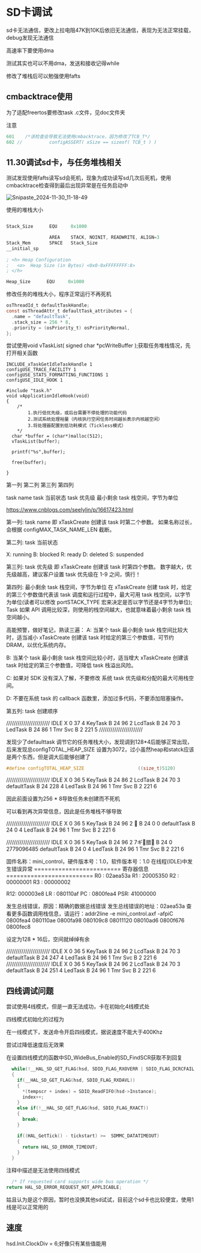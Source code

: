 # SD卡调试

sd卡无法通信，更改上拉电阻47K到10K后依旧无法通信，表现为无法正常挂载，debug发现无法通信

高速率下要使用dma

测试其实也可以不用dma，发送和接收记得while

修改了堆栈后可以勉强使用fafts

## cmbacktrace使用

为了适配freertos要修改task .c文件，见doc文件夹

注意

```c
601    /*该检查会导致无法使用cmbacktrace，因为修改了TCB_T*/
602 //			configASSERT( xSize == sizeof( TCB_t ) )
```

## 11.30调试sd卡，与任务堆栈相关

测试发现使用fafts读写sd会死机，现象为成功读写sd几次后死机，使用cmbacktrace检查得到最后出现异常是在任务启动中

![Snipaste_2024-11-30_11-18-49](D:\Aproject\foc\mini_ctrl\doc\7.readme\pictrue\Snipaste_2024-11-30_11-18-49.png)

使用的堆栈大小

```S

Stack_Size		EQU     0x1000

                AREA    STACK, NOINIT, READWRITE, ALIGN=3
Stack_Mem       SPACE   Stack_Size
__initial_sp
                                                  
; <h> Heap Configuration
;   <o>  Heap Size (in Bytes) <0x0-0xFFFFFFFF:8>
; </h>

Heap_Size      EQU     0x1000
```

修改任务的堆栈大小，程序正常运行不再死机

```C
osThreadId_t defaultTaskHandle;
const osThreadAttr_t defaultTask_attributes = {
  .name = "defaultTask",
  .stack_size = 256 * 8,
  .priority = (osPriority_t) osPriorityNormal,
};
```

尝试使用void vTaskList( signed char *pcWriteBuffer );获取任务堆栈情况，先打开相关函数

```
INCLUDE_xTaskGetIdleTaskHandle 1
configUSE_TRACE_FACILITY 1
configUSE_STATS_FORMATTING_FUNCTIONS 1
configUSE_IDLE_HOOK 1

#include "task.h"
void vApplicationIdleHook(void)
{
	/*
		1.执行低优先级，或后台需要不停处理的功能代码
		2.测试系统处理裕量（内核执行空闲任务时间越长表示内核越空闲）
		3.将处理器配置到低功耗模式（Tickless模式）
	*/
  char *buffer = (char*)malloc(512);
  vTaskList(buffer);
  
  printf("%s",buffer);
  
  free(buffer);
  
}

```

第一列          第二列                  第三列              第四列

 task name    task 当前状态      task 优先级       最小剩余 task 栈空间，字节为单位

https://www.cnblogs.com/seelylin/p/16617423.html

第一列: task name
即 xTaskCreate 创建该 task 时第二个参数。
如果名称过长，会根据 configMAX_TASK_NAME_LEN 截断。

第二列: task 当前状态

X: running
B: blocked
R: ready
D: deleted
S: suspended

第三列: task 优先级
即 xTaskCreate 创建该 task 时第四个参数。
数字越大，优先级越高，建议客户设置 task 优先级在 1-9 之间，慎行！

第四列: 最小剩余 task 栈空间，字节为单位
在 xTaskCreate 创建 task 时，给定的第三个参数值代表该 task 调度和运行过程中，最大可用 task 栈空间，以字节为单位(读者可以修改 portSTACK_TYPE 宏来决定是否以字节还是4字节为单位);
Task 如果 API 调用比较深，则使用的栈空间越大，也就意味着最小剩余 task 栈空间越小。

高能预警，做好笔记，熟读三遍：
A: 当某个 task 最小剩余 task 栈空间比较大时，适当减小 xTaskCreate 创建该 task 时给定的第三个参数值，可节约 DRAM，以优化系统内存。

B: 当某个 task 最小剩余 task 栈空间比较小时，适当增大 xTaskCreate 创建该 task 时给定的第三个参数值，可降低 task 栈溢出风险。

C: 如果对 SDK 没有深入了解，不要修改 系统 task 优先级和分配的最大可用栈空间。

D: 不要在系统 task 的 callback 函数里，添加过多代码，不要添加阻塞操作。

第五列: task 创建顺序

///////////////////////
IDLE           	  X	0	37	4
KeyTask        	B	24	96	2
LcdTask        	B	24	70	3
LedTask        	B	24	86	1
Tmr Svc        	B	2	221	5
///////////////////////

发现少了defaulttask 调节它的任务堆栈大小，发现调到128*4后能够正常出现，后来发现总configTOTAL_HEAP_SIZE 设置为3072，过小虽然heap和statck应该是两个东西，但是调大后能够创建了

```C
#define configTOTAL_HEAP_SIZE                    ((size_t)5120)
```

///////////////////////
IDLE           	X	0	36	5
KeyTask        	B	24	86	2
LcdTask        	B	24	70	3
defaultTask    	B	24	228	4
LedTask        	B	24	96	1
Tmr Svc        	B	2	221	6

因此前面设置为256 * 8导致任务未创建而不死机

可以看到再次异常信息，因此是任务堆栈不够导致

///////////////////////
IDLE           	X	0	36	5
KeyTask        	B	24	96	2
              	B	24	0	0
defaultTask    	B	24	0	4
LedTask        	B	24	96	1
Tmr Svc        	B	2	221	6

///////////////////////
IDLE           	X	0	36	5
KeyTask        	B	24	96	2
7ギ腊        	B	24	0	2779096485
defaultTask    	B	24	0	4
LedTask        	B	24	96	1
Tmr Svc        	B	2	221	6

固件名称：mini_control，硬件版本号：1.0，软件版本号：1.0
在线程(IDLE)中发生错误异常
========================= 寄存器信息 =========================
R0 : 02aea53a  R1 : 20005350  R2 : 00000001  R3 : 00000002

R12: 000003e8  LR : 080110af  PC : 0800fea4  PSR: 41000000

发生总线错误，原因：精确的数据总线错误
发生总线错误的地址：02aea53a
查看更多函数调用栈信息，请运行：addr2line -e mini_control.axf -afpiC 0800fea4 080110ae 0800fa98 080109c8 08011120 08010ad6 0800f676 0800fec8 

设定为128 * 16后，空间就绰绰有余

///////////////////////
IDLE           	X	0	36	5
KeyTask        	B	24	96	2
LcdTask        	B	24	70	3
defaultTask    	B	24	247	4
LedTask        	B	24	96	1
Tmr Svc        	B	2	221	6
///////////////////////
IDLE           	X	0	36	5
KeyTask        	B	24	96	2
LcdTask        	B	24	70	3
defaultTask    	B	24	251	4
LedTask        	B	24	96	1
Tmr Svc        	B	2	221	6

## 四线调试问题

尝试使用4线模式，但是一直无法成功，卡在初始化4线模式处

四线模式初始化的过程为

在一线模式下，发送命令开启四线模式，据说速度不能大于400Khz

尝试过降低速度后无效果

在设置四线模式的函数中SD_WideBus_Enable的SD_FindSCR获取不到回复

```C
  while(!__HAL_SD_GET_FLAG(hsd, SDIO_FLAG_RXOVERR | SDIO_FLAG_DCRCFAIL | SDIO_FLAG_DTIMEOUT))
  {
    if(__HAL_SD_GET_FLAG(hsd, SDIO_FLAG_RXDAVL))
    {
      *(tempscr + index) = SDIO_ReadFIFO(hsd->Instance);
      index++;
    }
    else if(!__HAL_SD_GET_FLAG(hsd, SDIO_FLAG_RXACT))
    {
      break;
    }

    if((HAL_GetTick() - tickstart) >=  SDMMC_DATATIMEOUT)
    {
      return HAL_SD_ERROR_TIMEOUT;
    }
  }
```

注释中描述是无法使用四线模式

```C
  /* If requested card supports wide bus operation */
return HAL_SD_ERROR_REQUEST_NOT_APPLICABLE;
```

姑且认为是这个原因，暂时也没换其他sd试试，目前这个sd卡也比较便宜，使用1线是可以正常用的

## 速度

hsd.Init.ClockDiv = 6;好像只有某些值能用
